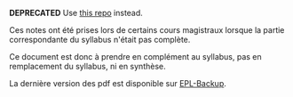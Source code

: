 **DEPRECATED** Use [this repo](https://github.com/Gp2mv3/Syntheses/) instead.

Ces notes ont été prises lors de certains cours magistraux
lorsque la partie correspondante du syllabus n'était pas complète.

Ce document est donc à prendre en complément au syllabus,
pas en remplacement du syllabus, ni en synthèse.

La dernière version des pdf est disponible sur
[EPL-Backup](https://www.dropbox.com/sh/5a1dfg8e17bbgkw/bgVWq1icjf).
